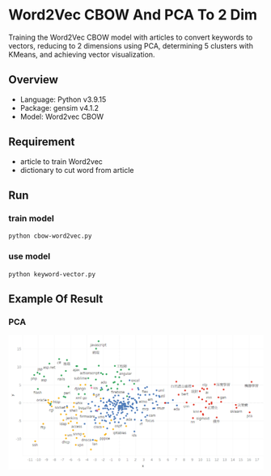 # Word2Vec CBOW And PCA To 2 Dim

Training the Word2Vec CBOW model with articles to convert keywords to vectors, reducing to 2 dimensions using PCA, determining 5 clusters with KMeans, and achieving vector visualization.

## Overview

- Language: Python v3.9.15
- Package: gensim v4.1.2
- Model: Word2vec CBOW

## Requirement

- article to train Word2vec
- dictionary to cut word from article

## Run

### train model

```
python cbow-word2vec.py
```

### use model

```
python keyword-vector.py
```


## Example Of Result

### PCA 

![image](https://github.com/yuhexiong/cbow-word2vec-pca-nlp-python/blob/main/image/pca.png)